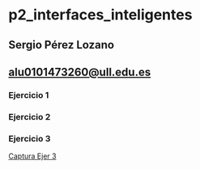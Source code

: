 # p2_interfaces_inteligentes

## Sergio Pérez Lozano
## alu0101473260@ull.edu.es

### Ejercicio 1
### Ejercicio 2
### Ejercicio 3

[Captura Ejer 3](https://github.com/SergioPerezLoza/p2_interfaces_inteligentes/blob/main/ejer3.PNG)
